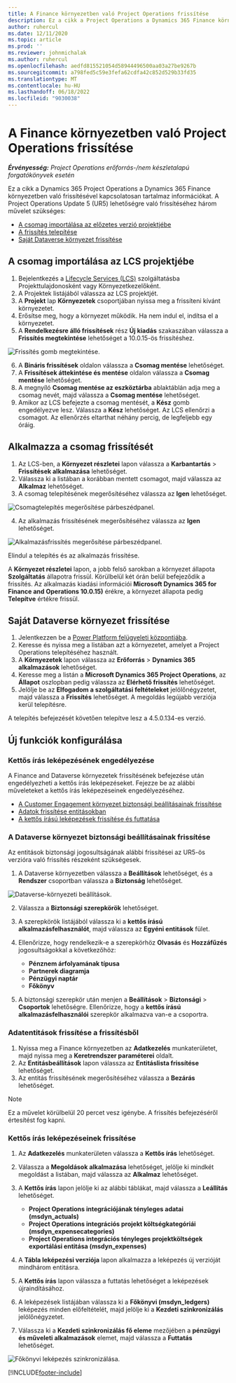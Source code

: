 ```yaml
---
title: A Finance környezetben való Project Operations frissítése
description: Ez a cikk a Project Operations a Dynamics 365 Finance környezetben való frissítésével kapcsolatosan tartalmaz információkat.
author: ruhercul
ms.date: 12/11/2020
ms.topic: article
ms.prod: ''
ms.reviewer: johnmichalak
ms.author: ruhercul
ms.openlocfilehash: aedfd815521054d58944496500aa03a27be9267b
ms.sourcegitcommit: a798fed5c59e3fefa62cdfa42c852d529b33fd35
ms.translationtype: MT
ms.contentlocale: hu-HU
ms.lasthandoff: 06/18/2022
ms.locfileid: "9030038"
---
```

# <a name="update-project-operations-in-your-finance-environment"></a>A Finance környezetben való Project Operations frissítése

_**Érvényesség:** Project Operations erőforrás-/nem készletalapú forgatókönyvek esetén_


Ez a cikk a Dynamics 365 Project Operations a Dynamics 365 Finance környezetben való frissítésével kapcsolatosan tartalmaz információkat. A Project Operations Update 5 (UR5) lehetőségre való frissítéséhez három művelet szükséges:

- [A csomag importálása az előzetes verzió projektjébe](#import)
- [A frissítés telepítése](#apply)
- [Saját Dataverse környezet frissítése](#update)

## <a name="import-the-package-into-your-lcs-project"></a><a name="import"></a>A csomag importálása az LCS projektjébe

1. Bejelentkezés a [Lifecycle Services (LCS)](https://lcs.dynamics.com/) szolgáltatásba Projekttulajdonosként vagy Környezetkezelőként.
2. A Projektek listájából válassza az LCS projektjét.
3. A **Projekt** lap **Környezetek** csoportjában nyissa meg a frissíteni kívánt környezetet.
4. Erősítse meg, hogy a környezet működik. Ha nem indul el, indítsa el a környezetet.
5. A **Rendelkezésre álló frissítések** rész **Új kiadás** szakaszában válassza a **Frissítés megtekintése** lehetőséget a 10.0.15-ös frissítéshez.

![Frissítés gomb megtekintése.](media/view-update.png)

6. A **Bináris frissítések** oldalon válassza a **Csomag mentése** lehetőséget.
7. A **Frissítések áttekintése és mentése** oldalon válassza a **Csomag mentése** lehetőséget.
8. A megnyíló **Csomag mentése az eszköztárba** ablaktáblán adja meg a csomag nevét, majd válassza a **Csomag mentése** lehetőséget.
9. Amikor az LCS befejezte a csomag mentését, a **Kész** gomb engedélyezve lesz. Válassza a **Kész** lehetőséget. Az LCS ellenőrzi a csomagot. Az ellenőrzés eltarthat néhány percig, de legfeljebb egy óráig.


## <a name="apply-the-package-update"></a><a name="apply"></a>Alkalmazza a csomag frissítését

1. Az LCS-ben, a **Környezet részletei** lapon válassza a **Karbantartás** > **Frissítések alkalmazása** lehetőséget.
2. Válassza ki a listában a korábban mentett csomagot, majd válassza az **Alkalmaz** lehetőséget.
3. A csomag telepítésének megerősítéséhez válassza az **Igen** lehetőséget.

![Csomagtelepítés megerősítése párbeszédpanel.](media/confirm-package-deployment.png)

4. Az alkalmazás frissítésének megerősítéséhez válassza az **Igen** lehetőséget.

![Alkalmazásfrissítés megerősítése párbeszédpanel.](media/confirm-application-update.png)

Elindul a telepítés és az alkalmazás frissítése. 

A **Környezet részletei** lapon, a jobb felső sarokban a környezet állapota **Szolgáltatás** állapotra frissül. Körülbelül két órán belül befejeződik a frissítés. Az alkalmazás kiadási információi **Microsoft Dynamics 365 for Finance and Operations 10.0.15)** érékre, a környezet állapota pedig **Telepítve** értékre frissül.


## <a name="update-your-dataverse-environment"></a><a name="update"></a>Saját Dataverse környezet frissítése

1. Jelentkezzen be a [Power Platform felügyeleti központjába](https://admin.powerplatform.com/).
2. Keresse és nyissa meg a listában azt a környezetet, amelyet a Project Operations telepítéséhez használt.
3. A **Környezetek** lapon válassza az **Erőforrás** > **Dynamics 365 alkalmazások** lehetőséget.
4. Keresse meg a listán a **Microsoft Dynamics 365 Project Operations**, az **Állapot** oszlopban pedig válassza az **Elérhető frissítés** lehetőséget.
5. Jelölje be az **Elfogadom a szolgáltatási feltételeket** jelölőnégyzetet, majd válassza a **Frissítés** lehetőséget. A megoldás legújabb verziója kerül telepítésre.

A telepítés befejezését követően telepítve lesz a 4.5.0.134-es verzió.

## <a name="configure-new-features"></a>Új funkciók konfigurálása

### <a name="enable-dual-write-mapping"></a>Kettős írás leképezésének engedélyezése

A Finance and Dataverse környezetek frissítésének befejezése után engedélyezheti a kettős írás leképezéseket. Fejezze be az alábbi műveleteket a kettős írás leképezéseinek engedélyezéséhez.

- [A Customer Engagement környezet biztonsági beállításainak frissítése](#security)
- [Adatok frissítése entitásokban](#refresh)
- [A kettős írású leképezések frissítése és futtatása](#run)

### <a name="update-security-settings-on-the-dataverse-environment"></a><a name="security"></a>A Dataverse környezet biztonsági beállításainak frissítése

Az entitások biztonsági jogosultságának alábbi frissítései az UR5-ös verzióra való frissítés részeként szükségesek.

1. A Dataverse környezetben válassza a **Beállítások** lehetőséget, és a **Rendszer** csoportban válassza a **Biztonság** lehetőséget.

![Dataverse-környezeti beállítások.](media/Picture21.png)

2. Válassza a **Biztonsági szerepkörök** lehetőséget.
3. A szerepkörök listájából válassza ki a **kettős írású alkalmazásfelhasználót**, majd válassza az **Egyéni entitások** fület. 
4. Ellenőrizze, hogy rendelkezik-e a szerepkörhöz **Olvasás** és **Hozzáfűzés** jogosultságokkal a következőhöz:

      - **Pénznem árfolyamának típusa**
      - **Partnerek diagramja** 
      - **Pénzügyi naptár** 
      - **Főkönyv**

5. A biztonsági szerepkör után menjen a **Beállítások** > **Biztonsági** > **Csoportok** lehetőségre. Ellenőrizze, hogy a **kettős írású alkalmazásfelhasználói** szerepkör alkalmazva van-e a csoportra. 

### <a name="refresh-data-entities-from-the-update"></a><a name="refresh"></a>Adatentitások frissítése a frissítésből

1. Nyissa meg a Finance környezetben az **Adatkezelés** munkaterületet, majd nyissa meg a **Keretrendszer paraméterei** oldalt.
2. Az **Entitásbeállítások** lapon válassza az **Entitáslista frissítése** lehetőséget.
3. Az entitás frissítésének megerősítéséhez válassza a **Bezárás** lehetőséget.

 > [!NOTE]
 > Ez a művelet körülbelül 20 percet vesz igénybe. A frissítés befejezéséről értesítést fog kapni.

### <a name="update-dual-write-mappings"></a><a name="run"></a>Kettős írás leképezéseinek frissítése

1. Az **Adatkezelés** munkaterületen válassza a **Kettős írás** lehetőséget.
2. Válassza a **Megoldások alkalmazása** lehetőséget, jelölje ki mindkét megoldást a listában, majd válassza az **Alkalmaz** lehetőséget.
3. A **Kettős írás** lapon jelölje ki az alábbi táblákat, majd válassza a **Leállítás** lehetőséget.

    - **Project Operations integrációjának tényleges adatai (msdyn_actuals)**
    - **Project Operations integrációs projekt költségkategóriái (msdyn_expensecategories)**
    - **Project Operations integrációs tényleges projektköltségek exportálási entitása (msdyn_expenses)**

4. A **Tábla leképezési verziója** lapon alkalmazza a leképezés új verzióját mindhárom entitásra.
5. A **Kettős írás** lapon válassza a futtatás lehetőséget a leképezések újraindításához.
6. A leképezések listájában válassza ki a **Főkönyvi (msdyn_ledgers)** leképezés minden előfeltételét, majd jelölje ki a **Kezdeti szinkronizálás** jelölőnégyzetet. 
7. Válassza ki a **Kezdeti szinkronizálás fő eleme** mezőjében a **pénzügyi és műveleti alkalmazások** elemet, majd válassza a **Futtatás** lehetőséget.
 
 ![Főkönyvi leképezés szinkronizálása.](media/DW6.png)
 


[!INCLUDE[footer-include](../includes/footer-banner.md)]